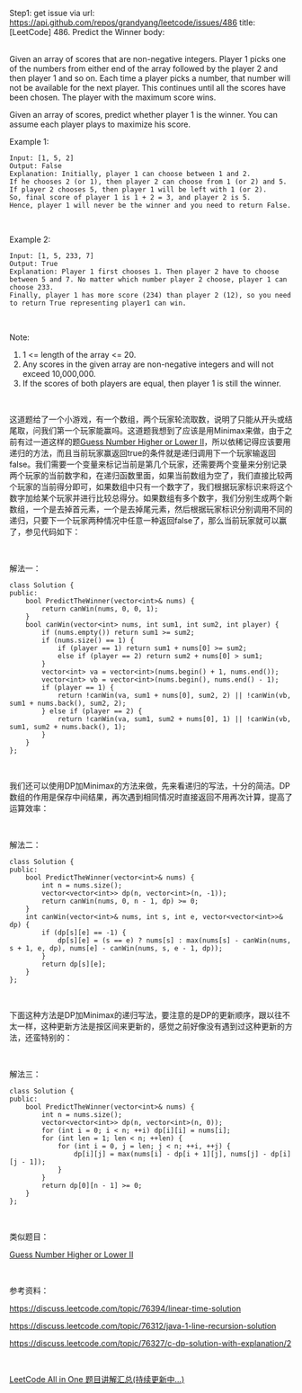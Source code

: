 Step1: get issue via url: https://api.github.com/repos/grandyang/leetcode/issues/486 
 title:[LeetCode] 486. Predict the Winner 
 body:  
  

Given an array of scores that are non-negative integers. Player 1 picks one of the numbers from either end of the array followed by the player 2 and then player 1 and so on. Each time a player picks a number, that number will not be available for the next player. This continues until all the scores have been chosen. The player with the maximum score wins.

Given an array of scores, predict whether player 1 is the winner. You can assume each player plays to maximize his score.

Example 1:
    
    
    Input: [1, 5, 2]
    Output: False
    Explanation: Initially, player 1 can choose between 1 and 2.   
    If he chooses 2 (or 1), then player 2 can choose from 1 (or 2) and 5. If player 2 chooses 5, then player 1 will be left with 1 (or 2).   
    So, final score of player 1 is 1 + 2 = 3, and player 2 is 5.   
    Hence, player 1 will never be the winner and you need to return False.
    

 

Example 2:
    
    
    Input: [1, 5, 233, 7]
    Output: True
    Explanation: Player 1 first chooses 1. Then player 2 have to choose between 5 and 7. No matter which number player 2 choose, player 1 can choose 233.  
    Finally, player 1 has more score (234) than player 2 (12), so you need to return True representing player1 can win.
    

 

Note:

  1. 1 <= length of the array <= 20.
  2. Any scores in the given array are non-negative integers and will not exceed 10,000,000.
  3. If the scores of both players are equal, then player 1 is still the winner.



 

这道题给了一个小游戏，有一个数组，两个玩家轮流取数，说明了只能从开头或结尾取，问我们第一个玩家能赢吗。这道题我想到了应该是用Minimax来做，由于之前有过一道这样的题[Guess Number Higher or Lower II](http://www.cnblogs.com/grandyang/p/5677550.html)，所以依稀记得应该要用递归的方法，而且当前玩家赢返回true的条件就是递归调用下一个玩家输返回false。我们需要一个变量来标记当前是第几个玩家，还需要两个变量来分别记录两个玩家的当前数字和，在递归函数里面，如果当前数组为空了，我们直接比较两个玩家的当前得分即可，如果数组中只有一个数字了，我们根据玩家标识来将这个数字加给某个玩家并进行比较总得分。如果数组有多个数字，我们分别生成两个新数组，一个是去掉首元素，一个是去掉尾元素，然后根据玩家标识分别调用不同的递归，只要下一个玩家两种情况中任意一种返回false了，那么当前玩家就可以赢了，参见代码如下：

 

解法一：
    
    
    class Solution {
    public:
        bool PredictTheWinner(vector<int>& nums) {
            return canWin(nums, 0, 0, 1);
        }
        bool canWin(vector<int> nums, int sum1, int sum2, int player) {
            if (nums.empty()) return sum1 >= sum2;
            if (nums.size() == 1) {
                if (player == 1) return sum1 + nums[0] >= sum2;
                else if (player == 2) return sum2 + nums[0] > sum1;
            }
            vector<int> va = vector<int>(nums.begin() + 1, nums.end());
            vector<int> vb = vector<int>(nums.begin(), nums.end() - 1);
            if (player == 1) {
                return !canWin(va, sum1 + nums[0], sum2, 2) || !canWin(vb, sum1 + nums.back(), sum2, 2);
            } else if (player == 2) {
                return !canWin(va, sum1, sum2 + nums[0], 1) || !canWin(vb, sum1, sum2 + nums.back(), 1);
            }
        }
    };

 

我们还可以使用DP加Minimax的方法来做，先来看递归的写法，十分的简洁。DP数组的作用是保存中间结果，再次遇到相同情况时直接返回不用再次计算，提高了运算效率：

 

解法二：
    
    
    class Solution {
    public:
        bool PredictTheWinner(vector<int>& nums) {
            int n = nums.size();
            vector<vector<int>> dp(n, vector<int>(n, -1));
            return canWin(nums, 0, n - 1, dp) >= 0;
        }
        int canWin(vector<int>& nums, int s, int e, vector<vector<int>>& dp) {
            if (dp[s][e] == -1) {
                dp[s][e] = (s == e) ? nums[s] : max(nums[s] - canWin(nums, s + 1, e, dp), nums[e] - canWin(nums, s, e - 1, dp));
            }
            return dp[s][e];
        }
    };

 

下面这种方法是DP加Minimax的递归写法，要注意的是DP的更新顺序，跟以往不太一样，这种更新方法是按区间来更新的，感觉之前好像没有遇到过这种更新的方法，还蛮特别的：

 

解法三：
    
    
    class Solution {
    public:
        bool PredictTheWinner(vector<int>& nums) {
            int n = nums.size();
            vector<vector<int>> dp(n, vector<int>(n, 0));
            for (int i = 0; i < n; ++i) dp[i][i] = nums[i];
            for (int len = 1; len < n; ++len) {
                for (int i = 0, j = len; j < n; ++i, ++j) {
                    dp[i][j] = max(nums[i] - dp[i + 1][j], nums[j] - dp[i][j - 1]);
                }
            }
            return dp[0][n - 1] >= 0;
        }
    };

 

类似题目：

[Guess Number Higher or Lower II](http://www.cnblogs.com/grandyang/p/5677550.html) 

 

参考资料：

<https://discuss.leetcode.com/topic/76394/linear-time-solution>

<https://discuss.leetcode.com/topic/76312/java-1-line-recursion-solution>

<https://discuss.leetcode.com/topic/76327/c-dp-solution-with-explanation/2>

 

[LeetCode All in One 题目讲解汇总(持续更新中...)](http://www.cnblogs.com/grandyang/p/4606334.html)
